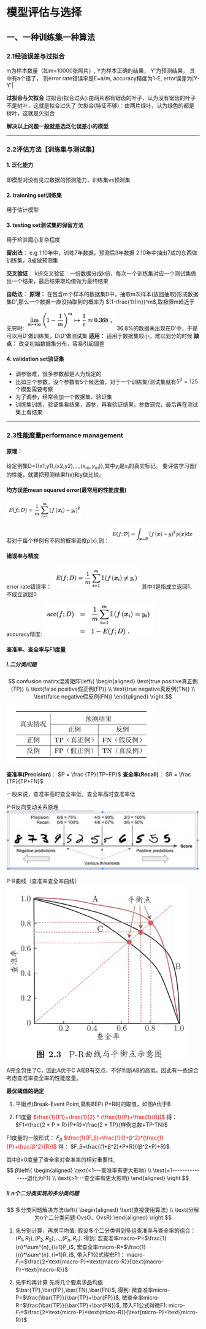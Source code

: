 # 模型评估与选择

## 一、一种训练集一种算法

### 2.1经验误差与过拟合

m为样本数量（如m=10000张照片）,
Y为样本正确的结果，
Y'为预测结果，
其中有a个错了，
则error rate错误率是E=a/m,
accuracy精度为1-E,
error误差为|Y-Y'|


**过拟合与欠拟合**
过拟合(拟合过头):由两片都有锯齿的叶子，认为没有锯齿的叶子不是树叶，这就是拟合过头了
欠拟合(特征不够)：由两片绿叶，认为绿色的都是树叶，这就是欠拟合

**解决以上问题一般就是选泛化误差小的模型**

---

### 2.2评估方法【训练集与测试集】

#### 1. 泛化能力
即模型对没有见过数据的预测能力，训练集vs预测集

#### 2. trainning set训练集

用于估计模型

#### 3. testing set测试集的保留方法

用于检验魔心复杂程度

**留出法**：
e.g 
1.10年中，训练7年数据，预测后3年数据
2.10年中抽出7成的东西做训练集，3成做预测集

**交叉验证**：
k折交叉验证：一份数据分成k份，每次一个训练集对应一个测试集做出一个结果，最后结果取均值做为最终结果



**自助法**：
**原理：** 在包含m个样本的数据集D中，抽取m次样本(放回抽取)形成数据集D',那么一个数据一直没抽取到的概率为 $(1-\frac{1}{m})^m$,取极限m趋近于无穷时:
![avater](lim.png)
36.8%的数据未出现在D'中，于是可以用D'做训练集，D\D'做测试集
**适用：** 适用于数据集较小，难以划分的时候
**缺点：** 改变初始数据集分布，容易引起偏差

#### 4. validation set验证集
* 调参很难，很多参数都是人为规定的
* 比如三个参数，没个参数有5个候选值，对于一个训练集/测试集就有$5^3=125$个模型需要考察
* 为了调参，经常会加一个数据集、验证集
* 训练集训练，验证集看结果，调参，再看验证结果，参数调完，最后再在测试集上看结果

---

### 2.3性能度量performance management
#### 原理：
给定例集D={(x1,y1),(x2,y2),...,($x_m,y_m$)},其中$y_i$是$x_i$的真实标记。
要评估学习器*f*的性能，就要把预测结果f(x)和y做比较。

#### 均方误差mean squared error(最常用的性能度量)

#### ![avatar](E.png)

若对于每个样例有不同的概率密度p(x),则：
![avatar](E2.png)


#### 错误率与精度
error rate错误率：
![avatar](错误率.png)
其中II是指成立返回1，不成立返回0

accuracy精度:
![avatar](精度.png)

#### 查准率、查全率与F1度量

##### Ⅰ.二分类问题

$$ confusion matirx混淆矩阵\left\{
\begin{aligned}
\text{true positive真正例(TP)} \\
\text{false positive假正例(FP)} \\
\text{true negative真反例(TN)} \\
\text{false negative假反例(FN)}
\end{aligned}
\right.$$

![avatar](分类结果混淆矩阵.png)

**查准率(Precision)**：
$P  =  \frac {TP}{TP+FP}$
**查全率(Recall)**：
$R  =  \frac {TP}{TP+FN}$


一般来说，查准率高时查全率低，查全率高时查准率低

P-R反向变动关系原理
![avatar](手写数字识别.png)

P-R曲线（查准率查全率曲线）
![avatar](P-R.png)

A完全包住了C，因此A优于C
A和B有交点，不好判断AB的高低，因此有一些综合考虑查准率查全率的性能度量。

**最优阈值的确定**

1. 平衡点(Break-Event Point,简称BEP)
    P=R时的取值，如图A优于B

2. F1度量
    <font color=red>
    $\frac{1}{F1}=\frac{1}{2} * (\frac{1}{P}+\frac{1}{R})$
    </font>
    得：
    $F1=\frac{2 * P * R}{P+R}=\frac{2 * TP}{样例总数+TP-TN}$

  

F1度量的一般形式： $F_β$
<font color=red>
$\frac{1}{F_β}=\frac{1}{1+β^2}*(\frac{1}{P}+\frac{β^2}{R})$
</font>
得：
$F_β=\frac{(1+β^2)*P*R}{(β^2*P)+R}$

其中β>0度量了查全率对查准率的相对重要性,
$$ β\left\{
\begin{aligned}
\text{<1---查准率有更大影响} \\
\text{=1---------------退化为F1} \\
\text{>1---查全率有更大影响}
\end{aligned}
\right.$$


##### Ⅱ.n个二分类实现的多分类问题
$$ 多分类问题解决方法\left\{
\begin{aligned}
\text{直接使用算法} \\
\text{分解为n个二分类问题:OvsO、OvsR}
\end{aligned}
\right.$$

1. 先分别计算，再求平均值:
   假设多个二分类得到多组查准率与查全率的组合：$(P_1,R_1),(P_2,R_2),..,,(P_n,R_n)$.
   得到:
   宏查准率macro-P=$\frac{1}{n}*\sum^{n}_{i=1}P_i$,
   宏查全率macro-R=$\frac{1}{n}*\sum^{n}_{i=1}R_i$,
   带入F1公式得宏F1：
   macro-$F_1$=$\frac{2*\text{macro-P}*\text{macro-R}}{\text{macro-P}+\text{macro-R}}$


2. 先平均再计算
   先将几个要素求品均值$\bar{TP},\bar{FP},\bar{TN},\bar{FN}$,
   得到:
   微查准率micro-P=$\frac{\bar{TP}}{\bar{TP}+\bar{FP}}$,
   微查全率micro-R=$\frac{\bar{TP}}{\bar{TP}+\bar{FN}}$,
   带入F1公式得微F1:
   micro-$F_1$=$\frac{2*\text{micro-P}*\text{micro-R}}{\text{micro-P}+\text{micro-R}}$